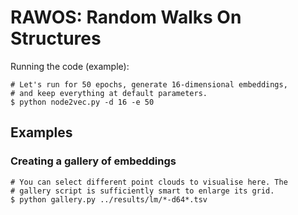 # RAWOS: Random Walks On Structures

Running the code (example):

    # Let's run for 50 epochs, generate 16-dimensional embeddings,
    # and keep everything at default parameters.
    $ python node2vec.py -d 16 -e 50

## Examples

### Creating a gallery of embeddings

    # You can select different point clouds to visualise here. The
    # gallery script is sufficiently smart to enlarge its grid.
    $ python gallery.py ../results/lm/*-d64*.tsv
